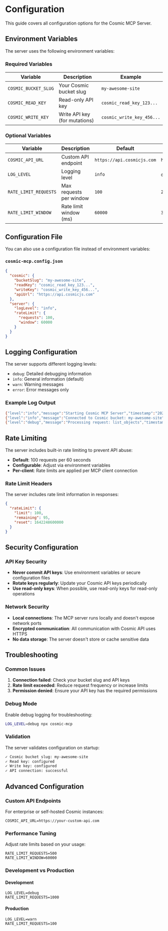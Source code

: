 # Configuration

This guide covers all configuration options for the Cosmic MCP Server.

## Environment Variables

The server uses the following environment variables:

### Required Variables

| Variable             | Description                   | Example                   |
| -------------------- | ----------------------------- | ------------------------- |
| `COSMIC_BUCKET_SLUG` | Your Cosmic bucket slug       | `my-awesome-site`         |
| `COSMIC_READ_KEY`    | Read-only API key             | `cosmic_read_key_123...`  |
| `COSMIC_WRITE_KEY`   | Write API key (for mutations) | `cosmic_write_key_456...` |

### Optional Variables

| Variable              | Description             | Default                    | Example                          |
| --------------------- | ----------------------- | -------------------------- | -------------------------------- |
| `COSMIC_API_URL`      | Custom API endpoint     | `https://api.cosmicjs.com` | `https://api.cosmicjs.com`       |
| `LOG_LEVEL`           | Logging level           | `info`                     | `debug`, `info`, `warn`, `error` |
| `RATE_LIMIT_REQUESTS` | Max requests per window | `100`                      | `200`                            |
| `RATE_LIMIT_WINDOW`   | Rate limit window (ms)  | `60000`                    | `30000`                          |

## Configuration File

You can also use a configuration file instead of environment variables:

### `cosmic-mcp.config.json`

```json
{
  "cosmic": {
    "bucketSlug": "my-awesome-site",
    "readKey": "cosmic_read_key_123...",
    "writeKey": "cosmic_write_key_456...",
    "apiUrl": "https://api.cosmicjs.com"
  },
  "server": {
    "logLevel": "info",
    "rateLimit": {
      "requests": 100,
      "window": 60000
    }
  }
}
```

## Logging Configuration

The server supports different logging levels:

- `debug`: Detailed debugging information
- `info`: General information (default)
- `warn`: Warning messages
- `error`: Error messages only

### Example Log Output

```bash
{"level":"info","message":"Starting Cosmic MCP Server","timestamp":"2024-01-15T10:30:00.000Z"}
{"level":"info","message":"Connected to Cosmic bucket: my-awesome-site","timestamp":"2024-01-15T10:30:01.000Z"}
{"level":"debug","message":"Processing request: list_objects","timestamp":"2024-01-15T10:30:02.000Z"}
```

## Rate Limiting

The server includes built-in rate limiting to prevent API abuse:

- **Default**: 100 requests per 60 seconds
- **Configurable**: Adjust via environment variables
- **Per-client**: Rate limits are applied per MCP client connection

### Rate Limit Headers

The server includes rate limit information in responses:

```json
{
  "rateLimit": {
    "limit": 100,
    "remaining": 95,
    "reset": 1642248600000
  }
}
```

## Security Configuration

### API Key Security

- **Never commit API keys**: Use environment variables or secure configuration files
- **Rotate keys regularly**: Update your Cosmic API keys periodically
- **Use read-only keys**: When possible, use read-only keys for read-only operations

### Network Security

- **Local connections**: The MCP server runs locally and doesn't expose network ports
- **Encrypted communication**: All communication with Cosmic API uses HTTPS
- **No data storage**: The server doesn't store or cache sensitive data

## Troubleshooting

### Common Issues

1. **Connection failed**: Check your bucket slug and API keys
2. **Rate limit exceeded**: Reduce request frequency or increase limits
3. **Permission denied**: Ensure your API key has the required permissions

### Debug Mode

Enable debug logging for troubleshooting:

```bash
LOG_LEVEL=debug npx cosmic-mcp
```

### Validation

The server validates configuration on startup:

```bash
✓ Cosmic bucket slug: my-awesome-site
✓ Read key: configured
✓ Write key: configured
✓ API connection: successful
```

## Advanced Configuration

### Custom API Endpoints

For enterprise or self-hosted Cosmic instances:

```env
COSMIC_API_URL=https://your-custom-api.com
```

### Performance Tuning

Adjust rate limits based on your usage:

```env
RATE_LIMIT_REQUESTS=500
RATE_LIMIT_WINDOW=60000
```

### Development vs Production

#### Development

```env
LOG_LEVEL=debug
RATE_LIMIT_REQUESTS=1000
```

#### Production

```env
LOG_LEVEL=warn
RATE_LIMIT_REQUESTS=100
```
